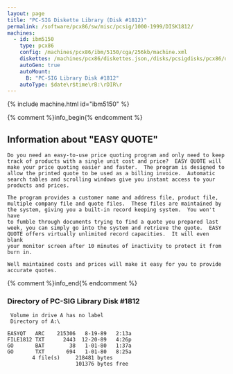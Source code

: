 ```yaml
---
layout: page
title: "PC-SIG Diskette Library (Disk #1812)"
permalink: /software/pcx86/sw/misc/pcsig/1000-1999/DISK1812/
machines:
  - id: ibm5150
    type: pcx86
    config: /machines/pcx86/ibm/5150/cga/256kb/machine.xml
    diskettes: /machines/pcx86/diskettes.json,/disks/pcsigdisks/pcx86/diskettes.json
    autoGen: true
    autoMount:
      B: "PC-SIG Library Disk #1812"
    autoType: $date\r$time\rB:\rDIR\r
---
```


{% include machine.html id="ibm5150" %}

{% comment %}info_begin{% endcomment %}

## Information about "EASY QUOTE"

    Do you need an easy-to-use price quoting program and only need to keep
    track of products with a single unit cost and price?  EASY QUOTE will
    make your price quoting easier and faster.  The program is designed to
    allow the printed quote to be used as a billing invoice.  Automatic
    search tables and scrolling windows give you instant access to your
    products and prices.
    
    The program provides a customer name and address file, product file,
    multiple company file and quote files.  These files are maintained by
    the system, giving you a built-in record keeping system.  You won't have
    to fumble through documents trying to find a quote you prepared last
    week, you can simply go into the system and retrieve the quote.  EASY
    QUOTE offers virtually unlimited record capacities.  It will even blank
    your monitor screen after 10 minutes of inactivity to protect it from
    burn in.
    
    Well maintained costs and prices will make it easy for you to provide
    accurate quotes.
{% comment %}info_end{% endcomment %}


### Directory of PC-SIG Library Disk #1812

     Volume in drive A has no label
     Directory of A:\

    EASYQT   ARC    215306   8-19-89   2:13a
    FILE1812 TXT      2443  12-20-89   4:26p
    GO       BAT        38   1-01-80   1:37a
    GO       TXT       694   1-01-80   8:25a
            4 file(s)     218481 bytes
                          101376 bytes free
